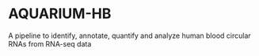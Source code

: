 # AQUARIUM-HB
A pipeline to identify, annotate, quantify and analyze human blood circular RNAs from RNA-seq data










